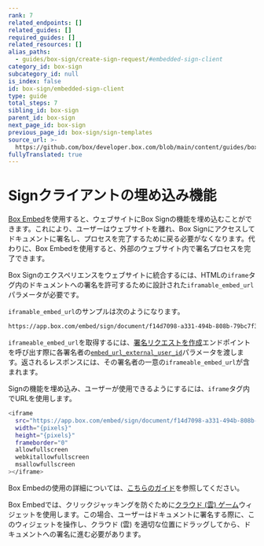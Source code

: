 ```yaml
---
rank: 7
related_endpoints: []
related_guides: []
required_guides: []
related_resources: []
alias_paths:
  - guides/box-sign/create-sign-request/#embedded-sign-client
category_id: box-sign
subcategory_id: null
is_index: false
id: box-sign/embedded-sign-client
type: guide
total_steps: 7
sibling_id: box-sign
parent_id: box-sign
next_page_id: box-sign
previous_page_id: box-sign/sign-templates
source_url: >-
  https://github.com/box/developer.box.com/blob/main/content/guides/box-sign/embedded-sign-client.md
fullyTranslated: true
---
```

# Signクライアントの埋め込み機能

[Box Embed][embed]を使用すると、ウェブサイトにBox Signの機能を埋め込むことができます。これにより、ユーザーはウェブサイトを離れ、Box Signにアクセスしてドキュメントに署名し、プロセスを完了するために戻る必要がなくなります。代わりに、Box Embedを使用すると、外部のウェブサイト内で署名プロセスを完了できます。

Box Signのエクスペリエンスをウェブサイトに統合するには、HTMLの`iframe`タグ内のドキュメントへの署名を許可するために設計された`iframable_embed_url`パラメータが必要です。

`iframable_embed_url`のサンプルは次のようになります。

```sh
https://app.box.com/embed/sign/document/f14d7098-a331-494b-808b-79bc7f3992a3/f14d7098-a331-494b-808b-79bc7f3992a4

```

`iframeable_embed_url`を取得するには、[署名リクエストを作成][signrequest]エンドポイントを呼び出す際に各署名者の[`embed_url_external_user_id`][externalid]パラメータを渡します。返されるレスポンスには、その署名者の一意の`iframeable_embed_url`が含まれます。

Signの機能を埋め込み、ユーザーが使用できるようにするには、`iframe`タグ内でURLを使用します。

```sh
<iframe
  src="https://app.box.com/embed/sign/document/f14d7098-a331-494b-808b-79bc7f3992a3/f14d7098-a331-494b-808b-79bc7f3992a4"
  width="{pixels}"
  height="{pixels}"
  frameborder="0"
  allowfullscreen
  webkitallowfullscreen
  msallowfullscreen
></iframe>

```

<Message>

Box Embedの使用の詳細については、[こちらのガイド][embedguide]を参照してください。

</Message>

Box Embedでは、クリックジャッキングを防ぐために[クラウド (雲) ゲーム][cloudgame]ウィジェットを使用します。この場合、ユーザーはドキュメントに署名する際に、このウィジェットを操作し、クラウド (雲) を適切な位置にドラッグしてから、ドキュメントへの署名に進む必要があります。

[embed]: g://embed/box-embed

[embedguide]: g://embed/box-embed#programmatically

[signrequest]: e://post-sign-requests

[externalid]: e://post-sign-requests#param-signers-embed_url_external_user_id

[cloudgame]: g://embed/box-embed#cloud-game